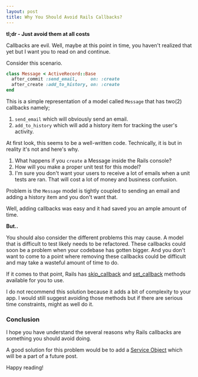 ```yaml
---
layout: post
title: Why You Should Avoid Rails Callbacks?
---
```


**tl;dr - Just avoid them at all costs**

Callbacks are evil. Well, maybe at this point in time, you haven't realized that yet but I want you to read on and
continue.

<!--break-->

Consider this scenario.

```ruby
class Message < ActiveRecord::Base
  after_commit :send_email,     on: :create
  after_create :add_to_history, on: :create
end
```

This is a simple representation of a model called `Message` that has two(2)
callbacks namely;

1. `send_email` which will obviously send an email.
2. `add_to_history` which will add a history item for tracking the user's
   activity.

At first look, this seems to be a well-written code. Technically, it is but in
reality it's not and here's why.

1. What happens if you `create` a Message inside the Rails console?
2. How will you make a proper unit test for this model?
3. I'm sure you don't want your users to receive a lot of emails when a unit tests
are ran. That will cost a lot of money and business confusion.

Problem is the `Message` model is tightly coupled to sending an email and adding a history item and you
don't want that.

Well, adding callbacks was easy and it had saved you an ample amount of time.

**But..**

You should also consider the different problems this may cause. A model that is
difficult to test likely needs to be refactored. These callbacks could soon be
a problem when your codebase has gotten bigger. And you don't want to come to a
point where removing these callbacks could be difficult and may take a wasteful
amount of time to do.

If it comes to that point, Rails has
[skip_callback](https://apidock.com/rails/ActiveSupport/Callbacks/ClassMethods/skip_callback) and [set_callback](http://api.rubyonrails.org/classes/ActiveSupport/Callbacks/ClassMethods.html#method-i-set_callback) methods available for you to
use.

I do not recommend this solution because it adds a bit of complexity to your
app. I would still suggest avoiding those methods but if there are serious time
constraints, might as well do it.

### Conclusion

I hope you have understand the several reasons why Rails callbacks are something you
should avoid doing.

A good solution for this problem would be to add a [Service Object](#) which will be
a part of a future post.

Happy reading!


